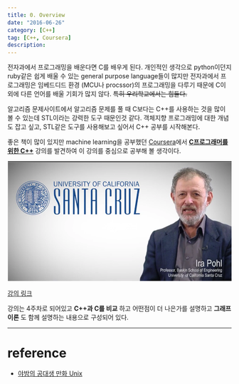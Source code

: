 ```yaml
---
title: 0. Overview
date: "2016-06-26"
category: [C++]
tag: [C++, Coursera]
description:
---
```


전자과에서 프로그래밍을 배운다면 C를 배우게 된다. 개인적인 생각으로 python이던지 ruby같은 쉽게 배울 수 있는 general purpose language들이 많지만 전자과에서 프로그래밍은 임베드디드 환경 (MCU나 procssor)의 프로그래밍을 다루기 때문에 C이외에 다른 언어를 배울 기회가 많지 않다. ~~특히 우리학교에서는 힘들다.~~

알고리즘 문제사이트에서 알고리즘 문제를 풀 때 C보다는 C++를 사용하는 것을 많이 볼 수 있는데 STL이라는 강력한 도구 때문인것 같다. 객체지향 프로그래밍에 대한 개념도 잡고 싶고, STL같은 도구를 사용해보고 싶어서 C++ 공부를 시작해본다.

좋은 책이 많이 있지만 machine learning을 공부했던 [Coursera](https://www.coursera.org/)에서 **[C프로그래머를 위한 C++](https://www.coursera.org/learn/c-plus-plus-a/home/info)** 강의를 발견하여 이 강의를 중심으로 공부해 볼 생각이다.

![예1](./0.png)

[강의 링크](https://www.coursera.org/learn/c-plus-plus-a/home/info)

강의는 4주차로 되어있고 **C++과 C를 비교** 하고 어떤점이 더 나은가를 설명하고 **그래프이론** 도 함께 설명하는 내용으로 구성되어 있다.

---

# reference

- [야밤의 공대생 만화 Unix](https://www.facebook.com/engineertoon/posts/512251568961703s)
